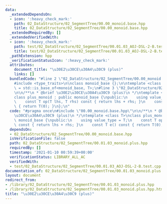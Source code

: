 ```yaml
---
data:
  _extendedDependsOn:
  - icon: ':heavy_check_mark:'
    path: 02_DataStructure/02_SegmentTree/00.00_monoid.base.hpp
    title: 02_DataStructure/02_SegmentTree/00.00_monoid.base.hpp
  _extendedRequiredBy: []
  _extendedVerifiedWith:
  - icon: ':heavy_check_mark:'
    path: test/02_DataStructure/02_SegmentTree/00.01.03_AOJ-DSL-2-B.test.cpp
    title: test/02_DataStructure/02_SegmentTree/00.01.03_AOJ-DSL-2-B.test.cpp
  _pathExtension: hpp
  _verificationStatusIcon: ':heavy_check_mark:'
  attributes:
    document_title: "\u30E2\u30CE\u30A4\u30C9 (plus)"
    links: []
  bundledCode: "#line 2 \"02_DataStructure/02_SegmentTree/00.00_monoid.base.hpp\"\n\
    #include <type_traits>\n\nclass monoid_base {};\n\ntemplate <class T>\nusing is_monoid\
    \ = std::is_base_of<monoid_base, T>;\n#line 3 \"02_DataStructure/02_SegmentTree/00.01.03_monoid.plus.hpp\"\
    \n\n/**\n * @brief \u30E2\u30CE\u30A4\u30C9 (plus)\n */\ntemplate <class T>\n\
    class plus_monoid : public monoid_base {\npublic:\n    using value_type = T;\n\
    \    const T op(T lhs, T rhs) const { return lhs + rhs; }\n    const T e() const\
    \ { return T(0); }\n};\n"
  code: "#pragma once\n#include \"00.00_monoid.base.hpp\"\n\n/**\n * @brief \u30E2\
    \u30CE\u30A4\u30C9 (plus)\n */\ntemplate <class T>\nclass plus_monoid : public\
    \ monoid_base {\npublic:\n    using value_type = T;\n    const T op(T lhs, T rhs)\
    \ const { return lhs + rhs; }\n    const T e() const { return T(0); }\n};"
  dependsOn:
  - 02_DataStructure/02_SegmentTree/00.00_monoid.base.hpp
  isVerificationFile: false
  path: 02_DataStructure/02_SegmentTree/00.01.03_monoid.plus.hpp
  requiredBy: []
  timestamp: '2021-01-10 00:59:39+00:00'
  verificationStatus: LIBRARY_ALL_AC
  verifiedWith:
  - test/02_DataStructure/02_SegmentTree/00.01.03_AOJ-DSL-2-B.test.cpp
documentation_of: 02_DataStructure/02_SegmentTree/00.01.03_monoid.plus.hpp
layout: document
redirect_from:
- /library/02_DataStructure/02_SegmentTree/00.01.03_monoid.plus.hpp
- /library/02_DataStructure/02_SegmentTree/00.01.03_monoid.plus.hpp.html
title: "\u30E2\u30CE\u30A4\u30C9 (plus)"
---
```


